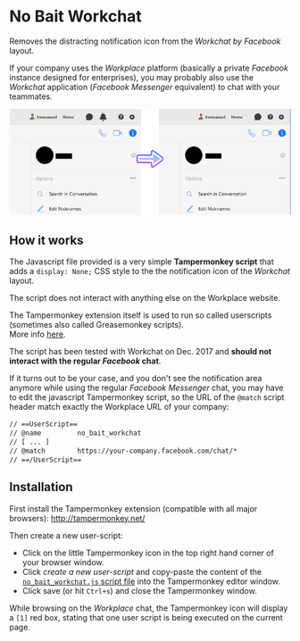 No Bait Workchat
================

Removes the distracting notification icon from the *Workchat by Facebook* layout.

If your company uses the *Workplace* platform (basically a private *Facebook* instance
designed for enterprises), you may probably also use the *Workchat* application (*Facebook
Messenger* equivalent) to chat with your teammates.

![Once the script is applied the Notification area is hidden](no-bait-workchat-screenshot.png)

How it works
------------
The Javascript file provided is a very simple **Tampermonkey script** that adds a `display: None;`
CSS style to the the notification icon of the *Workchat* layout.

The script does not interact with anything else on the Workplace website.

The Tampermonkey extension itself is used to run so called userscripts (sometimes also called
Greasemonkey scripts).  
More info [here](http://tampermonkey.net/).

The script has been tested with Workchat on Dec. 2017 and **should not interact with the regular
*Facebook* chat**.

If it turns out to be your case, and you don't see the notification area anymore while using the
regular *Facebook Messenger* chat, you may have to edit the javascript Tampermonkey script, so the 
URL of the `@match` script header match exactly the Workplace URL of your company:  
```
// ==UserScript==
// @name         no_bait_workchat
// [ ... ] 
// @match        https://your-company.facebook.com/chat/*
// ==/UserScript==
```

Installation
------------
First install the Tampermonkey extension (compatible with all major browsers):
http://tampermonkey.net/

Then create a new user-script: 
- Click on the little Tampermonkey icon in the top right hand corner of your browser window. 
- Click *create a new user-script* and copy-paste the content of the 
[`no_bait_workchat.js` script file](no_bait_workchat.js) into the Tampermonkey editor window.
- Click save (or hit `Ctrl+s`) and close the Tampermonkey window.

While browsing on the *Workplace* chat, the Tampermonkey icon will display a `[1]` red box, stating
that one user script is being executed on the current page.